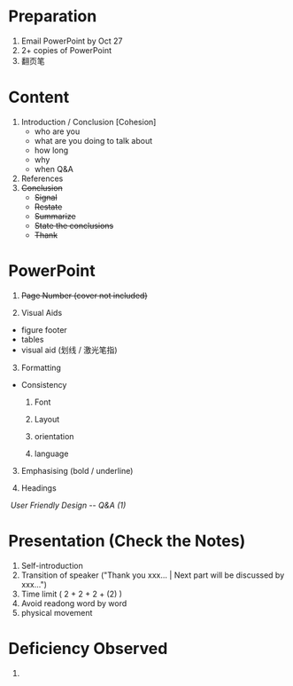 # Preparation

1.  Email PowerPoint by Oct 27
2.  2+ copies of PowerPoint
3.  翻页笔



# Content

1.  Introduction / Conclusion [Cohesion]
    -  who are you
    - what are you doing to talk about
    -  how long
    -  why
    -  when Q&A
2.  References
3.  ~~Conclusion~~
    - ~~Signal~~
    - ~~Restate~~
    - ~~Summarize~~
    - ~~State the conclusions~~
    - ~~Thank~~

# PowerPoint

1.   ~~Page Number (cover not included)~~

2.  Visual Aids

   - figure footer
   - tables
   - visual aid (划线 / 激光笔指)

3.  Formatting

   * Consistency
   
     1.  Font

     1.  Layout
   
     1.  orientation
   
     1.  language
   
     
   
3.  Emphasising (bold / underline)

3.   Headings 

   ​	*User Friendly Design -- Q&A (1)*
   
   

   

# Presentation (Check the Notes)

1.  Self-introduction
2.  Transition of speaker ("Thank you xxx... | Next part will be discussed by xxx...")
3.  Time limit ( 2 + 2 + 2 + (2) )
4.   Avoid readong word by word
5.   physical movement





# Deficiency Observed

1.  
